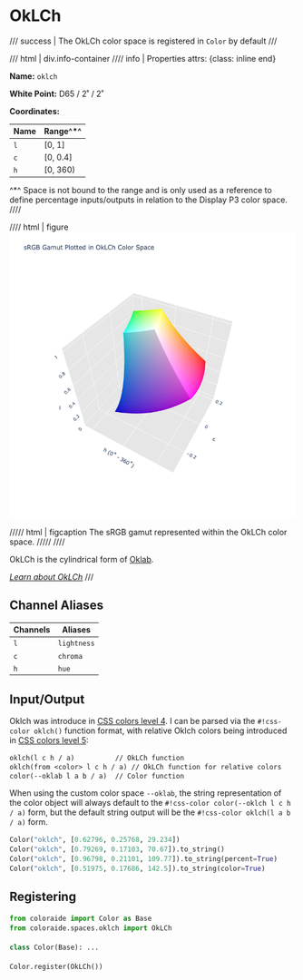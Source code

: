 # OkLCh

/// success | The OkLCh color space is registered in `Color` by default
///

/// html | div.info-container
//// info | Properties
    attrs: {class: inline end}

**Name:** `oklch`

**White Point:** D65 / 2˚ / 2˚

**Coordinates:**

Name | Range^\*^
---- | ---------
`l`  | [0, 1]
`c`  | [0, 0.4]
`h`  | [0, 360)

^\*^ Space is not bound to the range and is only used as a reference to define percentage inputs/outputs in
relation to the Display P3 color space.
////

//// html | figure
![OkLCh](../images/oklch-3d.png)

///// html | figcaption
The sRGB gamut represented within the OkLCh color space.
/////
////


OkLCh is the cylindrical form of [Oklab](./oklab.md).

_[Learn about OkLCh](https://evilmartians.com/chronicles/oklch-in-css-why-quit-rgb-hsl)_
///

## Channel Aliases

Channels | Aliases
-------- | -------
`l`      | `lightness`
`c`      | `chroma`
`h`      | `hue`

## Input/Output

Oklch was introduce in [CSS colors level 4](https://drafts.csswg.org/css-color/#ok-lab). I can be parsed via the
`#!css-color oklch()` function format, with relative Oklch colors being introduced in [CSS colors level 5](https://drafts.csswg.org/css-color-5/#relative-Oklch):

```css-color
oklch(l c h / a)          // OkLCh function
oklch(from <color> l c h / a) // OkLCh function for relative colors
color(--oklab l a b / a)  // Color function
```

When using the custom color space `--oklab`, the string representation of the color object will always default to the `#!css-color color(--oklch l c h / a)`
form, but the default string output will be the `#!css-color oklch(l a b / a)` form.

```py play
Color("oklch", [0.62796, 0.25768, 29.234])
Color("oklch", [0.79269, 0.17103, 70.67]).to_string()
Color("oklch", [0.96798, 0.21101, 109.77]).to_string(percent=True)
Color("oklch", [0.51975, 0.17686, 142.5]).to_string(color=True)
```

## Registering

```py
from coloraide import Color as Base
from coloraide.spaces.oklch import OkLCh

class Color(Base): ...

Color.register(OkLCh())
```

